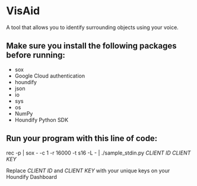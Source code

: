 # VisAid
A tool that allows you to identify surrounding objects using your voice.


## Make sure you install the following packages before running: 
- sox 
- Google Cloud authentication
- houndify
- json
- io
- sys
- os
- NumPy
- Houndify Python SDK


## Run your program with this line of code: 
rec -p | sox - -c 1 -r 16000 -t s16 -L - | ./sample_stdin.py *CLIENT ID* *CLIENT KEY*
 
Replace *CLIENT ID* and *CLIENT KEY* with your unique keys on your Houndify Dashboard
